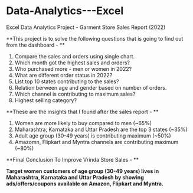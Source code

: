 # Data-Analytics---Excel
Excel Data Analytics Project - Garment Store Sales Report (2022)

**This project is to solve the following questions that is going to find out from the dashboard - **

1. Compare the sales and orders using single chart.
2. Which month got the highest sales and orders?
3. Who purchased more - men or  women in 2022?
4. What are different order status in 2022?
5. List top 10 states contributing to the sales?
6. Relation berween age and gender based on number of orders.
7. Which channel is contributing to maximum sales?
8. Highest selling category?

**These are the insights that I found after the sales report - **

1. Women are more likely to buy compared to men (~65%)
2. Maharashtra, Karnataka and Uttar Pradesh are the top 3 states (~35%)
3. Adult age group (30-49 years) is contributing maximum (~50%)
4. Amazomn, Flipkart and Myntra channels are contributing maximum (~80%)


**Final Conclusion To Improve Vrinda Store Sales - **

**Target women customers of age group (30-49 years) lives in Maharashtra, Karnataka and Uttar Pradesh by showing ads/offers/coupons available on Amazon, Flipkart and Myntra.**


